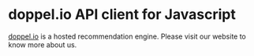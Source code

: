 # doppel.io API client for Javascript

[doppel.io](http://doppel.io) is a hosted recommendation engine. Please visit our website to know more about us.
